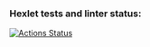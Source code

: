 ### Hexlet tests and linter status:
[![Actions Status](https://github.com/kvazar941/python-project-lvl4/workflows/hexlet-check/badge.svg)](https://github.com/kvazar941/python-project-lvl4/actions)